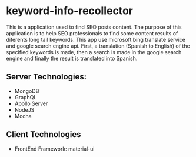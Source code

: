 # keyword-info-recollector

This is a application used to find SEO posts content. The purpose of this application is to help SEO professionals to find some content results of diferents long tail keywords. This app use microsoft bing translate service and google search engine api. First, a translation (Spanish to English) of the specified keywords is made, then a search is made in the google search engine and finally the result is translated into Spanish.



## Server Technologies:

- MongoDB
- GraphQL
- Apollo Server
- NodeJS
- Mocha

## Client Technologies

- FrontEnd Framework: material-ui
